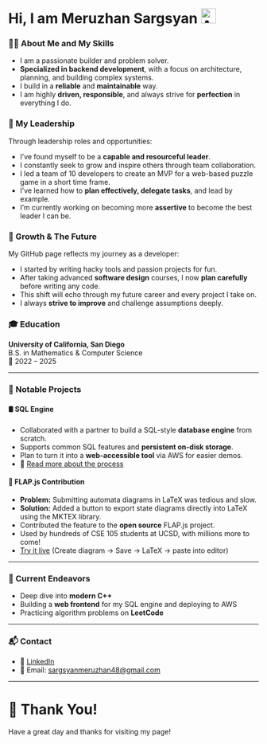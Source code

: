 # Hi, I am Meruzhan Sargsyan <img src="https://upload.wikimedia.org/wikipedia/commons/2/2f/Flag_of_Armenia.svg" alt="Armenian flag" width="30" />

### 👨‍💻 About Me and My Skills
- I am a passionate builder and problem solver.
- **Specialized in backend development**, with a focus on architecture, planning, and building complex systems.
- I build in a **reliable** and **maintainable** way.
- I am highly **driven, responsible**, and always strive for **perfection** in everything I do.

### 🤝 My Leadership
Through leadership roles and opportunities:
- I’ve found myself to be a **capable and resourceful leader**.
- I constantly seek to grow and inspire others through team collaboration.
- I led a team of 10 developers to create an MVP for a web-based puzzle game in a short time frame.
- I’ve learned how to **plan effectively, delegate tasks**, and lead by example.
- I’m currently working on becoming more **assertive** to become the best leader I can be.

### 🌱 Growth & The Future
My GitHub page reflects my journey as a developer:
- I started by writing hacky tools and passion projects for fun.
- After taking advanced **software design** courses, I now **plan carefully** before writing any code.
- This shift will echo through my future career and every project I take on.
- I always **strive to improve** and challenge assumptions deeply.

### 🎓 Education
**University of California, San Diego**  
B.S. in Mathematics & Computer Science  
📅 2022 – 2025

---

### 🚀 Notable Projects

#### 🛢️ **SQL Engine**
- Collaborated with a partner to build a SQL-style **database engine** from scratch.
- Supports common SQL features and **persistent on-disk storage**.
- Plan to turn it into a **web-accessible tool** via AWS for easier demos.
- 🔗 [Read more about the process](https://www.linkedin.com/feed/update/urn:li:activity:7337688965468114945/)

#### 🔁 **FLAP.js Contribution**
- **Problem:** Submitting automata diagrams in LaTeX was tedious and slow.
- **Solution:** Added a button to export state diagrams directly into LaTeX using the MKTEX library.
- Contributed the feature to the **open source** FLAP.js project.
- Used by hundreds of CSE 105 students at UCSD, with millions more to come!
- [Try it live](https://flapjs.web.app/) (Create diagram → Save → LaTeX → paste into editor)

---

### 🔭 Current Endeavors
- Deep dive into **modern C++**
- Building a **web frontend** for my SQL engine and deploying to AWS
- Practicing algorithm problems on **LeetCode**

---

### 📬 Contact
- 💼 [LinkedIn](https://www.linkedin.com/in/meruzhan-sargsyan-580b182b2)
- 📧 Email: sargsyanmeruzhan48@gmail.com

---

# 🙏 Thank You!  
Have a great day and thanks for visiting my page!


